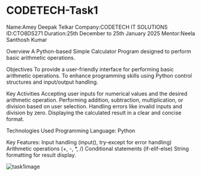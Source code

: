 # CODETECH-Task1

Name:Amey Deepak Telkar
Company:CODETECH IT SOLUTIONS
ID:CTO8DS271
Duration:25th December to 25th January 2025
Mentor:Neela Santhosh Kumar

Overview
A Python-based Simple Calculator Program designed to perform basic arithmetic operations.

Objectives
To provide a user-friendly interface for performing basic arithmetic operations.
To enhance programming skills using Python control structures and input/output handling.

Key Activities
Accepting user inputs for numerical values and the desired arithmetic operation.
Performing addition, subtraction, multiplication, or division based on user selection.
Handling errors like invalid inputs and division by zero.
Displaying the calculated result in a clear and concise format.

Technologies Used
Programming Language: Python

Key Features:
Input handling (input(), try-except for error handling)
Arithmetic operations (+, -, *, /)
Conditional statements (if-elif-else)
String formatting for result display.


![task1image](https://github.com/user-attachments/assets/2bb140b4-1974-4220-894b-d0a98f70cf5b)
